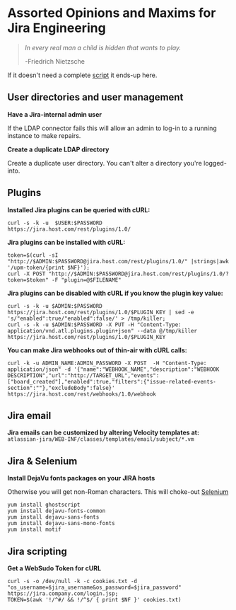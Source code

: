 # Assorted Opinions and Maxims for Jira Engineering

> *In every real man a child is hidden that wants to play.*
>
> -Friedrich Nietzsche


If it doesn't need a complete [script](https://github.com/lbonanomi/scripts/tree/master/jira) it ends-up here.


## User directories and user management

**Have a Jira-internal admin user**

If the LDAP connector fails this will allow an admin to log-in to a running instance to make repairs.


 **Create a duplicate LDAP directory**

Create a duplicate user directory. You can't alter a directory you're logged-into.


## Plugins

**Installed Jira plugins can be queried with cURL:**

```curl -s -k -u  $USER:$PASSWORD   https://jira.host.com/rest/plugins/1.0/```


**Jira plugins can be installed with cURL:**

```
token=$(curl -sI "http://$ADMIN:$PASSWORD@jira.host.com/rest/plugins/1.0/" |strings|awk '/upm-token/{print $NF}');
curl -X POST "http://$ADMIN:$PASSWORD@jira.host.com/rest/plugins/1.0/?token=$token" -F "plugin=@$FILENAME"
```


**Jira plugins can be disabled with cURL if you know the plugin key value:**

```
curl -s -k -u $ADMIN:$PASSWORD https://jira.host.com/rest/plugins/1.0/$PLUGIN_KEY | sed -e 's/"enabled":true/"enabled":false/' > /tmp/killer;
curl -s -k -u $ADMIN:$PASSWORD -X PUT -H "Content-Type: application/vnd.atl.plugins.plugin+json" --data @/tmp/killer https://jira.host.com/rest/plugins/1.0/$PLUGIN_KEY
```


**You can make Jira webhooks out of thin-air with cURL calls:**

```
curl -k -u ADMIN_NAME:ADMIN_PASSWORD -X POST  -H "Content-Type: application/json" -d '{"name":"WEBHOOK_NAME","description":"WEBHOOK DESCRIPTION","url":"http://TARGET_URL","events":["board_created"],"enabled":true,"filters":{"issue-related-events-section":""},"excludeBody":false}' https://jira.host.com/rest/webhooks/1.0/webhook
```


## Jira email

**Jira emails can be customized by altering Velocity templates at:** ``` atlassian-jira/WEB-INF/classes/templates/email/subject/*.vm```


## Jira & Selenium

**Install DejaVu fonts packages on your JIRA hosts**

Otherwise you will get non-Roman characters. This will choke-out [Selenium]()

```
yum install ghostscript
yum install dejavu-fonts-common
yum install dejavu-sans-fonts
yum install dejavu-sans-mono-fonts
yum install motif
```

## Jira scripting

**Get a WebSudo Token for cURL**

```
curl -s -o /dev/null -k -c cookies.txt -d "os_username=$jira_username&os_password=$jira_password" https://jira.company.com/login.jsp;
TOKEN=$(awk '!/^#/ && !/^$/ { print $NF }' cookies.txt)
```
